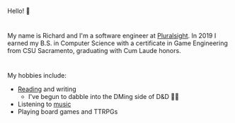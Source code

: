 Hello! 👋

#

My name is Richard and I'm a software engineer at [Pluralsight](https://www.pluralsight.com). In 2019 I earned my B.S. in Computer Science with a certificate in Game Engineering from CSU Sacramento, graduating with Cum Laude honors.

#

My hobbies include:

- [Reading](https://www.goodreads.com/user/show/16552310-richard-wright) and writing
  - I've begun to dabble into the DMing side of D&D 🧙‍♂️
- Listening to [music](https://open.spotify.com/user/123095168?si=q24pdybvRneL2V-VxLWRcg)
- Playing board games and TTRPGs
